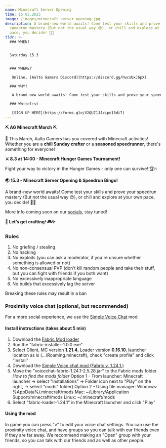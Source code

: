 ```yaml
---
name: Minecraft Server Opening
time: 15.03.2025
image: /images/minecraft_server_opening.jpg
description: A brand-new world awaits! Come test your skills and prove your
  speedrun mastery (But not the usual way 😉), or chill and explore at your own
  pace, you decide! 🏡✨
tldr: >-
  ### WHEN?


  Saturday 15.3


  ### WHERE?

   Online, [Aalto Gamers Discord](https://discord.gg/hwcsUxJ6pX)

  ### WHY?

   A brand-new world awaits! Come test your skills and prove your speedrun mastery (But not the usual way 😉), or chill and explore at your own pace, you decide! 🏡✨

  ### Whitelist 

   [SIGN UP HERE](https://forms.gle/V2QU71JJxipo13di7)
---
```

**⛏️ AG Minecraft March ⛏️**

💎 This March, Aalto Gamers has you covered with Minecraft activities! Whether you are a **chill Sunday crafter** or a **seasoned speedrunner**, there's something for everyone!

**⚔️ 8.3 at 14:00 - Minecraft Hunger Games Tournament!**

Fight your way to victory in the Hunger Games - only one can survive! 🏆🔥

**🌏 15.3 - Minecraft Server Opening & Speedrun Bingo!** 

A brand-new world awaits! Come test your skills and prove your speedrun mastery (But not the usual way 😉), or chill and explore at your own pace, you decide! 🏡✨  

More info coming soon on our [socials](https://aaltogamers.fi/join), stay tuned!

**🔨 Let’s get crafting! 🎮✨**

### Rules

1. No griefing / stealing
2. No hacking
3. No exploits (you can ask a moderator, if you're unsure whether something is allowed or not)
4. No non-consensual PVP (don't kill random people and take their stuff, but you can fight with friends if you both want)
5. No excessively inappropriate language
6. No builds that excessively lag the server

Breaking these rules may result in a ban

### Proximity voice chat (optional, but recommended)

For a more social experience, we use the [Simple Voice Chat](https://www.curseforge.com/minecraft/mc-mods/simple-voice-chat) mod.

#### Install instructions (takes about 5 min)

1. Download the [Fabric Mod loader](https://fabricmc.net/use/installer/)
2. Run the "fabric-installer-1.0.0.exe"
3. Select Client, MC version **1.21.4**, Loader version **0.16.10**, launcher location as is (...\Roaming\.minecraft), check "create profile" and click "Install"
4. Download the [Simple Voice chat mod (Fabric v. 1.24.1.)](https://www.curseforge.com/minecraft/mc-mods/simple-voice-chat/files/6239774)
5. Move the "voicechat-fabric-1.24.1-2.5.28.jar" to the Fabric mods folder
   *How to find the mods folder*
    Option 1 - From launcher:
    Minecraft launcher -> select "Installations" -> Folder icon next to "Play" on the right, -> select "mods" folder)
   Option 2 - Using file manager:
    Windows: %AppData%/.minecraft/mods
    Mac: \~/Library/Application Support/minecraft/mods
    Linux: \~/.minecraft/mods
6. Select "fabric-loader-1.24.1" in the Minecraft launcher and click "Play"

#### Using the mod

In game you can press "v" to edit your voice chat settings. You can use the proximity voice chat, and have groups so you can talk with our friends even if they are far away. We recommend making an "Open" group with your friends, so you can talk with our friends and as well as other people.
